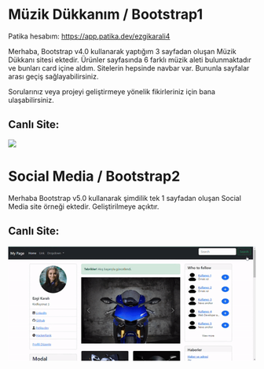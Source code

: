 # Müzik Dükkanım / Bootstrap1
Patika hesabım: https://app.patika.dev/ezgikarali4

Merhaba, Bootstrap v4.0 kullanarak yaptığım 3 sayfadan oluşan Müzik Dükkanı sitesi ektedir. Ürünler sayfasında 6 farklı müzik aleti bulunmaktadır ve bunları card içine aldım. Sitelerin hepsinde navbar var. Bununla sayfalar arası geçiş sağlayabilirsiniz.

Sorularınız veya projeyi geliştirmeye yönelik fikirleriniz için bana ulaşabilirsiniz.

## Canlı Site:
![](https://github.com/ezgikarali4/Bootstrap/blob/main/Bootstrap1/images/muzikdukkanim.gif)

# Social Media / Bootstrap2

Merhaba Bootstrap v5.0 kullanarak şimdilik tek 1 sayfadan oluşan Social Media site örneği ektedir. Geliştirilmeye açıktır.

## Canlı Site:
![](https://github.com/ezgikarali4/Bootstrap/blob/main/Bootstrap2/images/ezgif.com-gif-maker.gif)

